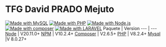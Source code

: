 # TFG David PRADO Mejuto

[![Made with MySQL](https://img.shields.io/badge/MySQL->=8.0.27-yellow?logo=mysql&logoColor=white)](https://www.mysql.com/ "Go to MySQL homepage") [![Made with PHP](https://img.shields.io/badge/php-8.2-blue?logo=php&logoColor=white)](https://www.php.com/ "Go to MySQL homepage") [![Made with Node.js](https://img.shields.io/badge/Node.js-20.1-gree?logo=node.js&logoColor=white)](https://nodejs.org "Go to Node.js homepage") [![Made with composer](https://img.shields.io/badge/composer-2.6.5-gree?logo=composer&logoColor=white)](https://composer.org "Go to composer homepage") [![Made with LARAVEL](https://img.shields.io/badge/laravel-10-red?logo=laravel&logoColor=white)](https://laravel.com "Go to laravel")
Paquete | Version
--- | ---
[Node](https://nodejs.org/en/) | V20.11.0+
[NPM](https://nodejs.org/en/)  | V10.2.4+
[Composer](https://getcomposer.org/)  | V2.6.5+
[PHP](https://www.php.net/)  | V8.2.4+
[Mysql](https://www.mysql.com/)  |V 8.0.27+
